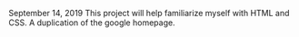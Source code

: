September 14, 2019
This project will help familiarize myself with HTML and CSS. 
A duplication of the google homepage. 